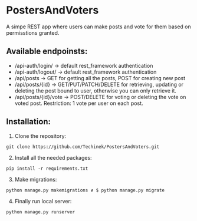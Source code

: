 # PostersAndVoters
A simpe REST app where users can make posts and vote for them based on permisstions granted.

## Available endpoinsts:
- /api-auth/login/ -> default rest_framework authentication
- /api-auth/logout/ -> default rest_framework authentication
- /api/posts -> GET for getting all the posts, POST for creating new post
- /api/posts/{id} -> GET/PUT/PATCH/DELETE for retrieving, updating or deleting the post bound to user, otherwise you can only retrieve it.
- /api/posts/{id}/vote -> POST/DELETE for voting or deleting the vote on voted post. Restriction: 1 vote per user on each post.

## Installation:

1. Clone the repository:
```
git clone https://github.com/Techinek/PostersAndVoters.git
```
2. Install all the needed packages:
```
pip install -r requirements.txt
```
3. Make migrations:
```
python manage.py makemigrations и $ python manage.py migrate
```
4. Finally run local server:
```
python manage.py runserver
```
